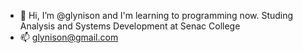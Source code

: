 - 👋 Hi, I’m @glynison and I'm learning to programming now. Studing Analysis and Systems Development at Senac College
- 📫 glynison@gmail.com

<!---
glynison/glynison is a ✨ special ✨ repository because its `README.md` (this file) appears on your GitHub profile.
You can click the Preview link to take a look at your changes.
--->
